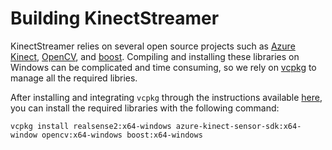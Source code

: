 # Building KinectStreamer

KinectStreamer relies on several open source projects such as [Azure Kinect](https://github.com/Microsoft/Azure-Kinect-Sensor-SDK), [OpenCV](https://github.com/opencv/opencv), and [boost](https://www.boost.org/). Compiling and installing these libraries on Windows can be complicated and time consuming, so we rely on [vcpkg](https://github.com/microsoft/vcpkg) to manage all the required libries.

After installing and integrating `vcpkg` through the instructions available [here](https://github.com/microsoft/vcpkg), you can install the required libraries with the following command:

`vcpkg install realsense2:x64-windows azure-kinect-sensor-sdk:x64-window opencv:x64-windows boost:x64-windows`
